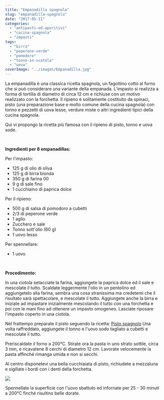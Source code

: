 ```yaml
---
title: "Empanadilla spagnola"
slug: "empanadilla-spagnola"
date: "2017-05-11"
categories: 
  - "antipasti-ed-aperitivi"
  - "cucina-spagnola"
  - "impasti"
tags: 
  - "birra"
  - "peperone-verde"
  - "pomodoro"
  - "tonno-in-scatola"
  - "uova"
coverImage: "../images/Empanadilla.jpg"
---
```


La empanadilla è una classica ricetta spagnola, un fagottino cotto al forno che si può considerare una variante della empanada. L'impasto si realizza a forma di tortilla di diametro di circa 12 cm e richiuse con un motivo realizzato con la forchetta. Il ripieno è solitamente costituito da spinaci, pisto (una preparazione base e molto comune della cucina spagnola) con tonno e pezzetti di uova lesse, verdure miste o altri ingredienti tipici della cucina spagnola.

Qui vi propongo la ricetta più famosa con il ripieno di pisto, tonno e uova sode.

 

**Ingredienti per 8 empanadillas:**

Per l'impasto:

- 125 g di olio di oliva
- 125 g di birra bionda
- 350 g di farina 00
- 9 g di sale fino
- 1 cucchiaino di paprica dolce

Per il ripieno:

- 500 g di salsa di pomodoro a cubetti
- 2/3 di peperone verde
- 1 aglio
- Zucchero e sale
- Tonno sott'olio (60 g)
- 1 uovo lesso

Per spennellare:

- 1 uovo

 

**Procedimento:**

In una ciotola setacciate la farina, aggiungete la paprica dolce ed il sale e mescolate il tutto. Scaldate leggermente l'olio in un pentolino ed aggiungetelo alla farina, sembra una cosa stranissima ma credetemi che il risultato sarà spettacolare, e mescolate il tutto. Aggiungete anche la birra e iniziate ad impastare inizialmente mescolando il tutto con una forchetta e poi con le mani fino ad ottenere un impasto omogeneo. Lasciate riposare l'impasto coperto in una ciotola.

Nel frattempo preparate il pisto seguendo la ricetta: [Pisto spagnolo](https://cucinadalnord.it/pisto-spagnolo/) Una volta raffreddato, aggiungete il tonno e l'uovo sodo tagliato a cubetti e mescolate il tutto.

Preriscaldate il forno a 200°C. Stirate ora la pasta in uno strato sottile, circa 3 mm, e ricavatene 8 cerchi di diametro 12 cm. Lavorate velocemente la pasta affinché rimanga umida e non si secchi.

Al centro disponetevi una bella cucchiaiata di pisto, richiudete a mezzaluna e sigillate i bordi con i denti della forchetta.

![](https://cucinadalnord.it/wp-content/uploads/2017/05/empanadilla1.jpg)

Spennellate la superficie con l'uovo sbattuto ed infornate per 25 - 30 minuti a 200°C finché risultino belle dorate.

